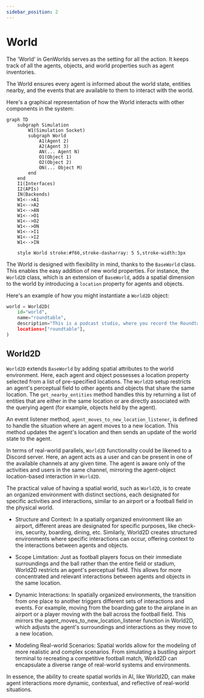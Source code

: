 ```yaml
---
sidebar_position: 2
---
```


# World

The 'World' in GenWorlds serves as the setting for all the action. It keeps track of all the agents, objects, and world properties such as agent inventories.

The World ensures every agent is informed about the world state, entities nearby, and the events that are available to them to interact with the world.

Here's a graphical representation of how the World interacts with other components in the system:

```mermaid
graph TD
    subgraph Simulation
        W1(Simulation Socket)
        subgraph World
            A1(Agent 2)
            A2(Agent 3)
            AN(... Agent N)
            O1(Object 1)
            O2(Object 2)
            ON(... Object M)
        end
    end
    I1(Interfaces)
    I2(APIs)
    IN(Backends)
    W1<-->A1
    W1<-->A2
    W1<-->AN
    W1<-->O1
    W1<-->O2
    W1<-->ON
    W1<-->I1
    W1<-->I2
    W1<-->IN

    style World stroke:#f66,stroke-dasharray: 5 5,stroke-width:3px
```

The World is designed with flexibility in mind, thanks to the `BaseWorld` class. This enables the easy addition of new world properties. For instance, the `World2D` class, which is an extension of `BaseWorld`, adds a spatial dimension to the world by introducing a `location` property for agents and objects.

Here's an example of how you might instantiate a `World2D` object:

```python
world = World2D(
    id="world",
    name="roundtable",
    description="This is a podcast studio, where you record the Roundtable podcast.,
    locations=["roundtable"],
)
```

## World2D

`World2D` extends `BaseWorld` by adding spatial attributes to the world environment. Here, each agent and object possesses a location property selected from a list of pre-specified locations. The `World2D` setup restricts an agent's perceptual field to other agents and objects that share the same location. The `get_nearby_entities` method handles this by returning a list of entities that are either in the same location or are directly associated with the querying agent (for example, objects held by the agent).

An event listener method, `agent_moves_to_new_location_listener`, is defined to handle the situation where an agent moves to a new location. This method updates the agent's location and then sends an update of the world state to the agent.

In terms of real-world parallels, `World2D` functionality could be likened to a Discord server. Here, an agent acts as a user and can be present in one of the available channels at any given time. The agent is aware only of the activities and users in the same channel, mirroring the agent-object location-based interaction in `World2D`.

The practical value of having a spatial world, such as `World2D`, is to create an organized environment with distinct sections, each designated for specific activities and interactions, similar to an airport or a football field in the physical world.

- Structure and Context: In a spatially organized environment like an airport, different areas are designated for specific purposes, like check-ins, security, boarding, dining, etc. Similarly, World2D creates structured environments where specific interactions can occur, offering context to the interactions between agents and objects.

- Scope Limitation: Just as football players focus on their immediate surroundings and the ball rather than the entire field or stadium, World2D restricts an agent's perceptual field. This allows for more concentrated and relevant interactions between agents and objects in the same location.

- Dynamic Interactions: In spatially organized environments, the transition from one place to another triggers different sets of interactions and events. For example, moving from the boarding gate to the airplane in an airport or a player moving with the ball across the football field. This mirrors the agent_moves_to_new_location_listener function in World2D, which adjusts the agent's surroundings and interactions as they move to a new location.

- Modeling Real-world Scenarios: Spatial worlds allow for the modeling of more realistic and complex scenarios. From simulating a bustling airport terminal to recreating a competitive football match, World2D can encapsulate a diverse range of real-world systems and environments.

In essence, the ability to create spatial worlds in AI, like World2D, can make agent interactions more dynamic, contextual, and reflective of real-world situations.
